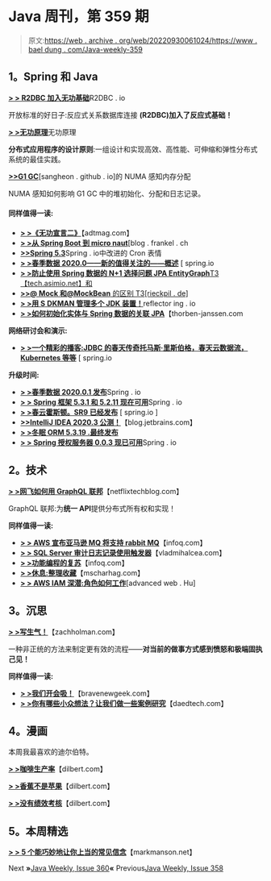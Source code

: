 # Java 周刊，第 359 期

> 原文:[https://web . archive . org/web/20220930061024/https://www . bael dung . com/Java-weekly-359](https://web.archive.org/web/20220930061024/https://www.baeldung.com/java-weekly-359)

## **1。Spring 和 Java**

[**> > R2DBC 加入无功基础**](https://web.archive.org/web/20220628161944/https://r2dbc.io/2020/11/10/r2dbc-joins-reactive-foundation)R2DBC . io

开放标准的好日子:反应式关系数据库连接 **(R2DBC)加入了反应式基础！**

[**> >无功原理**](https://web.archive.org/web/20220628161944/https://principles.reactive.foundation/)无功原理

**分布式应用程序的设计原则**:一组设计和实现高效、高性能、可伸缩和弹性分布式系统的最佳实践。

[**>>G1 GC**](https://web.archive.org/web/20220628161944/https://sangheon.github.io/2020/11/03/g1-numa.html)[sangheon . github . io]的 NUMA 感知内存分配

NUMA 感知如何影响 G1 GC 中的堆初始化、分配和日志记录。

#### **同样值得一读:**

*   [**> >《无功宣言二》**](https://web.archive.org/web/20220628161944/https://adtmag.com/blogs/watersworks/2020/11/new-reactive-manifesto.aspx?m=1)【adtmag.com】
*   [**> >从 Spring Boot 到 micro naut**](https://web.archive.org/web/20220628161944/https://blog.frankel.ch/spring-to-micronaut/)[blog . frankel . ch
*   [**>>Spring 5.3**](https://web.archive.org/web/20220628161944/https://spring.io/blog/2020/11/10/new-in-spring-5-3-improved-cron-expressions)Spring . io中改进的 Cron 表情
*   [**> >春季数据 2020.0——新的值得关注的——概述**](https://web.archive.org/web/20220628161944/https://spring.io/blog/2020/11/06/spring-data-2020-0-new-and-noteworthy-a-general-overview) [ spring.io
*   [**> >防止使用 Spring 数据的 N+1 选择问题 JPA EntityGraph**T3【tech.asimio.net】和](https://web.archive.org/web/20220628161944/https://tech.asimio.net/2020/11/06/Preventing-N-plus-1-select-problem-using-Spring-Data-JPA-EntityGraph.html)
*   [**>>@ Mock 和@MockBean** 的区别 T3[rieckpil . de]](https://web.archive.org/web/20220628161944/https://rieckpil.de/difference-between-mock-and-mockbean-spring-boot-applications/)
*   [**> >用 S** **DKMAN 管理多个 JDK 装置！**](https://web.archive.org/web/20220628161944/https://reflectoring.io/manage-jdks-with-sdkman/)reflector ing . io
*   [**> >如何初始化实体与 Spring 数据的关联 JPA**](https://web.archive.org/web/20220628161944/https://thorben-janssen.com/initialize-associations-spring-data-jpa/)【thorben-janssen.com

**网络研讨会和演示:**

*   [**> >一个精彩的播客:JDBC 的春天传奇托马斯·里斯伯格，春天云数据流，Kubernetes 等等**](https://web.archive.org/web/20220628161944/https://spring.io/blog/2020/11/05/a-bootiful-podcast-spring-legend-thomas-risberg-on-jdbc-spring-cloud-data-flow-kubernetes-and-so-much-more) [ spring.io

**升级时间:**

*   [**> >春季数据 2020.0.1 发布**](https://web.archive.org/web/20220628161944/https://spring.io/blog/2020/11/11/spring-data-2020-0-1-released)Spring . io
*   [**> > Spring 框架 5.3.1 和 5.2.11 现在可用**](https://web.archive.org/web/20220628161944/https://spring.io/blog/2020/11/10/spring-framework-5-3-1-and-5-2-11-available-now)Spring . io
*   [**> >春云霍斯顿。SR9 已经发布**](https://web.archive.org/web/20220628161944/https://spring.io/blog/2020/11/10/spring-cloud-hoxton-sr9-has-been-released) [ spring.io ]
*   [**>>IntelliJ IDEA 2020.3 公测！**](https://web.archive.org/web/20220628161944/https://blog.jetbrains.com/idea/2020/11/intellij-idea-2020-3-goes-beta/)【blog.jetbrains.com】
*   [**> >冬眠 ORM 5.3.19 .最终发布**](https://web.archive.org/web/20220628161944/https://in.relation.to/2020/11/11/hibernate-orm-5319-final-release/)
*   [**> > Spring 授权服务器 0.0.3 现已可用**](https://web.archive.org/web/20220628161944/https://spring.io/blog/2020/11/10/spring-authorization-server-0-0-3-available-now)Spring . io

## **2。技术**

[**> >网飞如何用 GraphQL 联邦**](https://web.archive.org/web/20220628161944/https://netflixtechblog.com/how-netflix-scales-its-api-with-graphql-federation-part-1-ae3557c187e2)【netflixtechblog.com】

GraphQL 联邦:为**统一 API**提供分布式所有权和实现！

**同样值得一读:**

*   [**> > AWS 宣布亚马逊 MQ 将支持 rabbit MQ**](https://web.archive.org/web/20220628161944/https://www.infoq.com/news/2020/11/aws-amazon-mq-rabbitmq)【infoq.com】
*   [**> > SQL Server 审计日志记录使用触发器**](https://web.archive.org/web/20220628161944/https://vladmihalcea.com/sql-server-audit-logging-triggers/)【vladmihalcea.com】
*   [**> >功能编程的复苏**](https://web.archive.org/web/20220628161944/https://www.infoq.com/news/2020/11/functional-programming/)【infoq.com】
*   [**> >休息:整理收藏**](https://web.archive.org/web/20220628161944/https://www.mscharhag.com/api-design/collection-sorting)【mscharhag.com】
*   [**> > AWS IAM 深潜:角色如何工作**](https://web.archive.org/web/20220628161944/https://advancedweb.hu/aws-iam-deep-dive-how-roles-work/)[advanced web . Hu]

## **3。沉思**

[**> >写生气！**](https://web.archive.org/web/20220628161944/https://zachholman.com/posts/write-angry)【zachholman.com】

一种非正统的方法来制定更有效的流程——**对当前的做事方式感到愤怒和极端固执己见！**

**同样值得一读:**

*   [**> >我们开会吸！**](https://web.archive.org/web/20220628161944/https://bravenewgeek.com/we-suck-at-meetings/)【bravenewgeek.com】
*   [**> >你有哪些小众想法？让我们做一些案例研究**](https://web.archive.org/web/20220628161944/https://daedtech.com/what-are-your-niche-ideas-lets-do-some-case-studies/)【daedtech.com】

## **4。漫画**

本周我最喜欢的迪尔伯特。

[**> >咖啡生产率**](https://web.archive.org/web/20220628161944/https://dilbert.com/strip/2020-11-07)【dilbert.com】

[**> >香蕉不是苹果**](https://web.archive.org/web/20220628161944/https://dilbert.com/strip/2020-11-08)【dilbert.com】

[**> >没有绩效考核**](https://web.archive.org/web/20220628161944/https://dilbert.com/strip/2020-11-09)【dilbert.com】

## **5。本周精选**

**[> > 5 个能巧妙地让你上当的常见信念](https://web.archive.org/web/20220628161944/https://markmanson.net/5-common-beliefs)**【markmanson.net】

Next **»**[Java Weekly, Issue 360](/web/20220628161944/https://www.baeldung.com/java-weekly-360)**«** Previous[Java Weekly, Issue 358](/web/20220628161944/https://www.baeldung.com/java-weekly-358)
